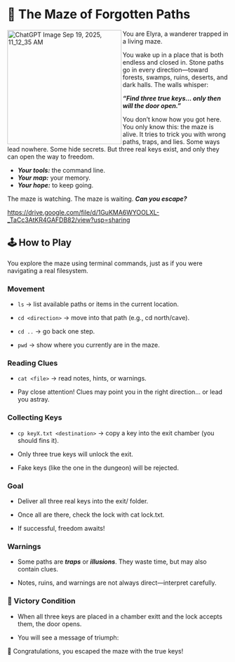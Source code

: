 # 🌌 The Maze of Forgotten Paths 

<img align = "left" width="260" alt="ChatGPT Image Sep 19, 2025, 11_12_35 AM" src="https://github.com/user-attachments/assets/902d5490-1bf8-42a4-b854-74d5681de348" />

You are Elyra, a wanderer trapped in a living maze.

You wake up in a place that is both endless and closed in.
Stone paths go in every direction—toward forests, swamps, ruins, deserts, and dark halls.
The walls whisper:

***_“Find three true keys… only then will the door open.”_***

You don’t know how you got here.
You only know this: the maze is alive.
It tries to trick you with wrong paths, traps, and lies. Some ways lead nowhere. Some hide secrets. But three real keys exist, and only they can open the way to freedom.

- ***Your tools:*** the command line.
- ***Your map:*** your memory.
- ***Your hope:*** to keep going.

The maze is watching.
The maze is waiting.
***Can you escape?***


https://drive.google.com/file/d/1GuKMA6WYOOLXL-_TaCc3AtKR4GAFDB82/view?usp=sharing

## 🕹️ How to Play

You explore the maze using terminal commands, just as if you were navigating a real filesystem.

### Movement

* ```ls``` → list available paths or items in the current location.

* ```cd <direction>``` → move into that path (e.g., cd north/cave).

* ```cd ..``` → go back one step.

* ```pwd``` → show where you currently are in the maze.

### Reading Clues

* ```cat <file>``` → read notes, hints, or warnings.

* Pay close attention! Clues may point you in the right direction… or lead you astray.

### Collecting Keys

* ```cp keyX.txt <destination>``` → copy a key into the exit chamber (you should fins it).

* Only three true keys will unlock the exit.

* Fake keys (like the one in the dungeon) will be rejected.

### Goal

* Deliver all three real keys into the exit/ folder.

* Once all are there, check the lock with cat lock.txt.

* If successful, freedom awaits!

### Warnings

* Some paths are ***traps*** or ***illusions***. They waste time, but may also contain clues.

* Notes, ruins, and warnings are not always direct—interpret carefully.

### 🎯 Victory Condition

* When all three keys are placed in a chamber exitt and the lock accepts them, the door opens.
<!-- /east/tunnel/chamber/exit/ -->
* You will see a message of triumph:

🎉 Congratulations, you escaped the maze with the true keys!

